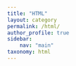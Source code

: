 ```yaml
---
title: "HTML"
layout: category
permalink: /html/
author_profile: true
sidebar: 
    nav: "main"
taxonomy: html
---
```

